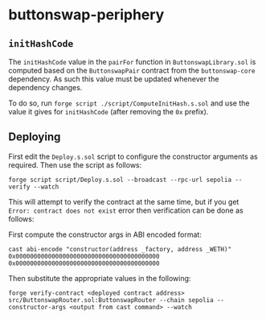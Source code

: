 # buttonswap-periphery

## `initHashCode`

The `initHashCode` value in the `pairFor` function in `ButtonswapLibrary.sol` is computed based on the `ButtonswapPair` contract from the `buttonswap-core` dependency.
As such this value must be updated whenever the dependency changes.

To do so, run `forge script ./script/ComputeInitHash.s.sol` and use the value it gives for `initHashCode` (after removing the `0x` prefix).

## Deploying

First edit the `Deploy.s.sol` script to configure the constructor arguments as required. Then use the script as follows:
```
forge script script/Deploy.s.sol --broadcast --rpc-url sepolia --verify --watch
```

This will attempt to verify the contract at the same time, but if you get `Error: contract does not exist` error then verification can be done as follows:

First compute the constructor args in ABI encoded format:
```
cast abi-encode "constructor(address _factory, address _WETH)" 0x0000000000000000000000000000000000000000 0x0000000000000000000000000000000000000000
```

Then substitute the appropriate values in the following:
```
forge verify-contract <deployed contract address> src/ButtonswapRouter.sol:ButtonswapRouter --chain sepolia --constructor-args <output from cast command> --watch
```
